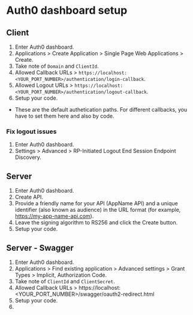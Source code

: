 # Auth0 dashboard setup

## Client
1. Enter Auth0 dashboard.
2. Applications > Create Application > Single Page Web Applications > Create.
3. Take note of `Domain` and `ClientId`.
4. Allowed Callback URLs > `https://localhost:<YOUR_PORT_NUMBER>/authentication/login-callback`.
5. Allowed Logout URLs > `https://localhost:<YOUR_PORT_NUMBER>/authentication/logout-callback`.
6. Setup your code.
- These are the default authetication paths. For different callbacks, you have to set them here and also by code.

### Fix logout issues
1. Enter Auth0 dashboard.
2. Settings > Advanced > RP-Initiated Logout End Session Endpoint Discovery.

## Server
1. Enter Auth0 dashboard.
2. Create API.
3. Provide a friendly name for your API (AppName API) and a unique identifier (also known as audience) in the URL format (for example, https://my-app-name-api.com).
4. Leave the signing algorithm to RS256 and click the Create button.
5. Setup your code.

## Server - Swagger
1. Enter Auth0 dashboard.
2. Applications > Find existing application > Advanced settings > Grant Types > Implicit, Authorization Code.
3. Take note of `ClientId` and `ClientSecret`.
4. Allowed Callback URLs > https://localhost:<YOUR_PORT_NUMBER>/swagger/oauth2-redirect.html
5. Setup your code.
6. 